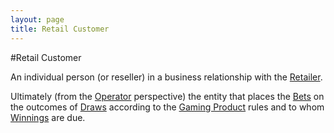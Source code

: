 ```yaml
---
layout: page
title: Retail Customer
---
```


#Retail Customer

An individual person (or reseller) in a business relationship with the [Retailer](retailer). 

Ultimately (from the [Operator](operator) perspective) the entity that places the [Bets](bet) on the outcomes of [Draws](draw) according to the [Gaming Product](gaming-product) rules and to whom [Winnings](winning) are due.
